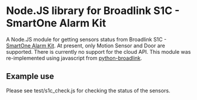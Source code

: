 Node.JS library for Broadlink S1C - SmartOne Alarm Kit
=======================================================

A Node.JS module for getting sensors status from Broadlink S1C - [SmartOne Alarm Kit](http://www.ibroadlink.com/s1c/). At present, only Motion Sensor and Door are supported. There is currently no support for the cloud API.
This module was re-implemented using javascript from [python-broadlink](https://github.com/jazzina/python-broadlink).

Example use
-----------

Please see test/s1c_check.js for checking the status of the sensors.
